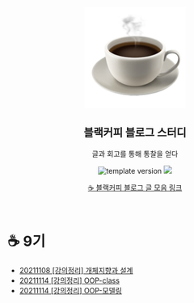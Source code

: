 <br/>
<p align="middle" >
  <img width="200px;" src="./src/images/coffee_emoji.png"/>
</p>
<h2 align="middle">블랙커피 블로그 스터디</h2>
<p align="middle">글과 회고를 통해 통찰을 얻다</p>
<p align="middle">
  <img src="https://img.shields.io/badge/version-1.0.0-blue?style=flat-square" alt="template version"/>
  <img src="https://img.shields.io/badge/language-md-md.svg?style=flat-square"/>
</p>

<p align="middle">
  <a href="https://blackcoffee.blog">☕ 블랙커피 블로그 글 모음 링크</a>
</p>

<br/>

# ☕ 9기

- [20211108 [강의정리] 개체지향과 설계](https://cookie-giant-a00.notion.site/1-cfafc1e140874f6ebfdd63118a273b6a)
- [20211114 [강의정리] OOP-class](https://cookie-giant-a00.notion.site/2-OOP-class-9d37334197094091a99002a7c4fd5aaa)
- [20211114 [강의정리] OOP-모델링](https://cookie-giant-a00.notion.site/2-OOP-8114ec073af645e589294304144a062b)
  <!-- - [YYYYMMDD 게시글 이름](링크) -->
